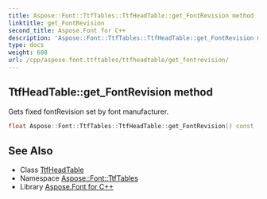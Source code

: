 ```yaml
---
title: Aspose::Font::TtfTables::TtfHeadTable::get_FontRevision method
linktitle: get_FontRevision
second_title: Aspose.Font for C++
description: 'Aspose::Font::TtfTables::TtfHeadTable::get_FontRevision method. Gets fixed fontRevision set by font manufacturer in C++.'
type: docs
weight: 600
url: /cpp/aspose.font.ttftables/ttfheadtable/get_fontrevision/
---
```

## TtfHeadTable::get_FontRevision method


Gets fixed fontRevision set by font manufacturer.

```cpp
float Aspose::Font::TtfTables::TtfHeadTable::get_FontRevision() const
```

## See Also

* Class [TtfHeadTable](../)
* Namespace [Aspose::Font::TtfTables](../../)
* Library [Aspose.Font for C++](../../../)
